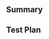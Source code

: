 <!--
  Thanks for submitting a pull request!
  We appreciate you spending the time to work on these changes. Please provide enough information so that others can review your pull request. The three fields below are mandatory.

  Before submitting a pull request, please make sure the following is done:

  1. If you've fixed a bug or added code that should be tested, add tests!
  2. Ensure the test suite passes (`npm test`).
  3. Format your code with [prettier](https://github.com/prettier/prettier) (`npm prettier`).
  4. Make sure your code lints (`npm lint`).

  Learn more about contributing: https://github.com/merico-dev/lake/blob/ts-main/CONTRIBUTING.md
-->

## Summary

<!-- Explain the **motivation** for making this change. What existing problem does the pull request solve? -->

## Test Plan

<!-- Demonstrate the code is solid. Example: The exact commands you ran and their output, screenshots / videos if the pull request changes the user interface. -->
